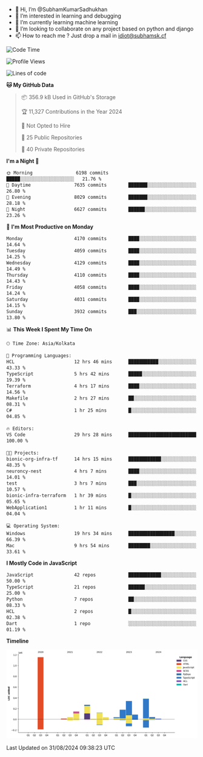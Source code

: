 - 👋 Hi, I’m @SubhamKumarSadhukhan
- 👀 I’m interested in learning and debugging
- 🌱 I’m currently learning machine learning
- 💞️ I’m looking to collaborate on any project based on python and django
- 📫 How to reach me ?
      Just drop a mail in idiot@subhamsk.cf

<!---
SubhamKumarSadhukhan/SubhamKumarSadhukhan is a ✨ special ✨ repository because its `README.md` (this file) appears on your GitHub profile.
You can click the Preview link to take a look at your changes.
--->


<!--START_SECTION:waka-->
![Code Time](http://img.shields.io/badge/Code%20Time-2%2C451%20hrs%2024%20mins-blue)

![Profile Views](http://img.shields.io/badge/Profile%20Views-0-blue)

![Lines of code](https://img.shields.io/badge/From%20Hello%20World%20I%27ve%20Written-2.9%20million%20lines%20of%20code-blue)

**🐱 My GitHub Data** 

> 📦 356.9 kB Used in GitHub's Storage 
 > 
> 🏆 11,327 Contributions in the Year 2024
 > 
> 🚫 Not Opted to Hire
 > 
> 📜 25 Public Repositories 
 > 
> 🔑 40 Private Repositories 
 > 
**I'm a Night 🦉** 

```text
🌞 Morning                6198 commits        █████░░░░░░░░░░░░░░░░░░░░   21.76 % 
🌆 Daytime                7635 commits        ███████░░░░░░░░░░░░░░░░░░   26.80 % 
🌃 Evening                8029 commits        ███████░░░░░░░░░░░░░░░░░░   28.18 % 
🌙 Night                  6627 commits        ██████░░░░░░░░░░░░░░░░░░░   23.26 % 
```
📅 **I'm Most Productive on Monday** 

```text
Monday                   4170 commits        ████░░░░░░░░░░░░░░░░░░░░░   14.64 % 
Tuesday                  4059 commits        ████░░░░░░░░░░░░░░░░░░░░░   14.25 % 
Wednesday                4129 commits        ████░░░░░░░░░░░░░░░░░░░░░   14.49 % 
Thursday                 4110 commits        ████░░░░░░░░░░░░░░░░░░░░░   14.43 % 
Friday                   4058 commits        ████░░░░░░░░░░░░░░░░░░░░░   14.24 % 
Saturday                 4031 commits        ████░░░░░░░░░░░░░░░░░░░░░   14.15 % 
Sunday                   3932 commits        ███░░░░░░░░░░░░░░░░░░░░░░   13.80 % 
```


📊 **This Week I Spent My Time On** 

```text
🕑︎ Time Zone: Asia/Kolkata

💬 Programming Languages: 
HCL                      12 hrs 46 mins      ███████████░░░░░░░░░░░░░░   43.33 % 
TypeScript               5 hrs 42 mins       █████░░░░░░░░░░░░░░░░░░░░   19.39 % 
Terraform                4 hrs 17 mins       ████░░░░░░░░░░░░░░░░░░░░░   14.56 % 
Makefile                 2 hrs 27 mins       ██░░░░░░░░░░░░░░░░░░░░░░░   08.31 % 
C#                       1 hr 25 mins        █░░░░░░░░░░░░░░░░░░░░░░░░   04.85 % 

🔥 Editors: 
VS Code                  29 hrs 28 mins      █████████████████████████   100.00 % 

🐱‍💻 Projects: 
bionic-org-infra-tf      14 hrs 15 mins      ████████████░░░░░░░░░░░░░   48.35 % 
neuroncy-nest            4 hrs 7 mins        ████░░░░░░░░░░░░░░░░░░░░░   14.01 % 
test                     3 hrs 7 mins        ███░░░░░░░░░░░░░░░░░░░░░░   10.57 % 
bionic-infra-terraform   1 hr 39 mins        █░░░░░░░░░░░░░░░░░░░░░░░░   05.65 % 
WebApplication1          1 hr 11 mins        █░░░░░░░░░░░░░░░░░░░░░░░░   04.04 % 

💻 Operating System: 
Windows                  19 hrs 34 mins      █████████████████░░░░░░░░   66.39 % 
Mac                      9 hrs 54 mins       ████████░░░░░░░░░░░░░░░░░   33.61 % 
```

**I Mostly Code in JavaScript** 

```text
JavaScript               42 repos            ████████████░░░░░░░░░░░░░   50.00 % 
TypeScript               21 repos            ██████░░░░░░░░░░░░░░░░░░░   25.00 % 
Python                   7 repos             ██░░░░░░░░░░░░░░░░░░░░░░░   08.33 % 
HCL                      2 repos             █░░░░░░░░░░░░░░░░░░░░░░░░   02.38 % 
Dart                     1 repo              ░░░░░░░░░░░░░░░░░░░░░░░░░   01.19 % 
```



**Timeline**

![Lines of Code chart](https://raw.githubusercontent.com/SubhamKumarSadhukhan/SubhamKumarSadhukhan/main/assets/bar_graph.png)


 Last Updated on 31/08/2024 09:38:23 UTC
<!--END_SECTION:waka-->
